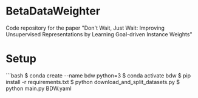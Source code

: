 # BetaDataWeighter
Code repository for the paper "Don't Wait, Just Wait: Improving Unsupervised Representations by Learning Goal-driven Instance Weights"

# Setup
´´´bash
$ conda create --name bdw python=3
$ conda activate bdw
$ pip install -r requirements.txt
$ python download_and_split_datasets.py
$ python main.py BDW.yaml
```
